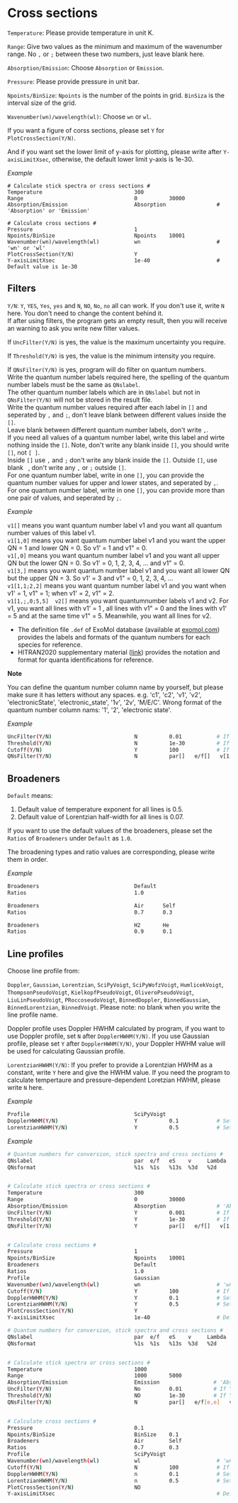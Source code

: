 Cross sections
==============

`Temperature`: Please provide temperature in unit K.

`Range`: Give two values as the minimum and maximum of the wavenumber range. No `,` or `;` between these two numbers, just leave blank here.

`Absorption/Emission`: Choose `Absorption` or `Emission`.

`Pressure`: Please provide pressure in unit bar.

`Npoints/BinSize`: `Npoints` is the number of the points in grid. `BinSiza` is the interval size of the grid.

`Wavenumber(wn)/wavelength(wl)`: Choose `wn` or `wl`.

If you want a figure of corss sections, please set `Y` for `PlotCrossSection(Y/N)`.

And if you want set the lower limit of y-axis for plotting, please write after `Y-axisLimitXsec`, otherwise, the default lower limit y-axis is 1e-30.

*Example*

```
# Calculate stick spectra or cross sections #
Temperature                             300
Range                                   0          30000
Absorption/Emission                     Absorption                # 'Absorption' or 'Emission'

# Calculate cross sections #
Pressure                                1
Npoints/BinSize                         Npoints    10001           
Wavenumber(wn)/wavelength(wl)           wn                        # 'wn' or 'wl'
PlotCrossSection(Y/N)                   Y
Y-axisLimitXsec                         1e-40                     # Default value is 1e-30
```

## Filters

`Y/N`: `Y`, `YES`, `Yes`, `yes` and `N`, `NO`, `No`, `no` all can work. If you don't use it, write `N` here. You don't need to change the content behind it. \
If after using filters, the program gets an empty result, then you will receive an warning to ask you write new filter values.

If `UncFilter(Y/N)` is yes, the value is the maximum uncertainty you require.

If `Threshold(Y/N)` is yes, the value is the minimum intensity you require.

If `QNsFilter(Y/N)` is yes, program will do filter on quantum numbers. \
Write the quantum number labels required here, the spelling of the quantum number labels must be the same as `QNslabel`. \
The other quantum number labels which are in `QNslabel` but not in `QNsFilter(Y/N)` will not be stored in the result file. \
Write the quantum number values required after each label in `[]` and seperated by `,` and `;`, don't leave blank between different values inside the `[]`. \
Leave blank between different quantum number labels, don't write `,`.\
If you need all values of a quantum number label, write this label and wirte nothing inside the `[]`. Note, don't write any blank inside `[]`, you should write `[]`, not `[ ]`.\
Inside `[]` use `,` and `;` don't write any blank inside the `[]`. Outside `[]`, use blank ` `, don't write any `,` or `;` outside `[]`.\
For one quantum number label, write in one `[]`, you can provide the quantum number values for upper and lower states, and seperated by `,`. \
For one quantum number label, write in one `[]`, you can provide more than one pair of values, and seperated by `;`.

*Example*

`v1[]` means you want quantum number label v1 and you want all quantum number values of this label v1.\
`v1[1,0]` means you want quantum number label v1 and you want the upper QN = 1 and lower QN = 0. So v1' = 1 and v1" = 0.\
`v1[,0]` means you want quantum number label v1 and you want all upper QN but the lower QN = 0. So v1' = 0, 1, 2, 3, 4, ... and v1" = 0. \
`v1[3,]` means you want quantum number label v1 and you want all lower QN but the upper QN = 3. So v1' = 3 and v1" = 0, 1, 2, 3, 4, ... \
`v1[1,1;2,2]` means you want quantum number label v1 and you want when v1' = 1, v1" = 1; when v1' = 2, v1" = 2.\
`v1[1,;,0;5,5]  v2[]` means you want quantumnumber labels v1 and v2. For v1, you want all lines with v1' = 1 , all lines with v1" = 0 and the lines with v1' = 5 and at the same time v1" = 5. Meanwhile, you want all lines for v2.

* The definition file `.def` of ExoMol database (available at [exomol.com](https://www.exomol.com/)) provides the labels and formats of the quantum numbers for each species for reference.
* HITRAN2020 supplementary material ([link](https://hitran.org/media/refs/HITRAN_QN_formats.pdf)) provides the notation and format for quanta identifications for reference.

**Note**

You can define the quantum number column name by yourself, but please make sure it has letters without any spaces.
e.g. 'c1', 'c2', 'v1', 'v2', 'electronicState', 'electronic_state', '1v', '2v', 'M/E/C'.
Wrong format of the quantum number column nams: '1', '2', 'electronic state'.

*Example*

```bash
UncFilter(Y/N)                          N          0.01           # If Y, default value 0.01
Threshold(Y/N)                          N          1e-30          # If Y, default value 1e-30
Cutoff(Y/N)                             Y          100            # If Y, default value 25
QNsFilter(Y/N)                          N          par[]   e/f[]   v[1,;2,2;2,1;,0]  
```

## Broadeners

`Default` means:

1. Default value of temperature exponent for all lines is 0.5.
2. Default value of Lorentzian half-width for all lines is 0.07.

If you want to use the default values of the broadeners, please set the `Ratios` of `Broadeners` under `Default` as `1.0`.

The broadening types and ratio values are corresponding, please write them in order.

*Example*

```bash
Broadeners                              Default   
Ratios                                  1.0      
```

```bash
Broadeners                              Air      Self    
Ratios                                  0.7      0.3    
```

```bash
Broadeners                              H2       He   
Ratios                                  0.9      0.1   
```

## Line profiles

Choose line profile from:

`Doppler`, `Gaussian`, `Lorentzian`, `SciPyVoigt`, `SciPyWofzVoigt`, `HumlicekVoigt`, `ThompsonPseudoVoigt`, `KielkopfPseudoVoigt`, `OliveroPseudoVoigt`, `LiuLinPseudoVoigt`, `PRoccoseudoVoigt`, `BinnedDoppler`, `BinnedGaussian`, `BinnedLorentzian`, `BinnedVoigt`. Please note: no blank when you write the line profile name.

Doppler profile uses Doppler HWHM calculated by program, if you want to use Doppler profile, set `N` after `DopplerHWHM(Y/N)`. If you use Gaussian profile, please set `Y` after `DopplerHWHM(Y/N)`, your Doppler HWHM value will be used for calculating Gaussian profile.

`LorentzianHWHM(Y/N)`: If you prefer to provide a Lorentzian HWHM as a constant, write `Y` here and give the HWHM value. If you need the program to calculate tempertaure and pressure-dependent Loretzian HWHM, please write `N` here.

*Example*

```bash
Profile                                 SciPyVoigt
DopplerHWHM(Y/N)                        Y          0.1            # Set Doppler HWHM as a constant 
LorentzianHWHM(Y/N)                     Y          0.5            # Set Lorentzian HWHM as a constant
```

*Example*

```bash
# Quantum numbers for conversion, stick spectra and cross sections #
QNslabel                                par  e/f   eS    v     Lambda   Sigma    Omega
QNsformat                               %1s  %1s   %13s  %3d   %2d      %7.1f    %7.1f


# Calculate stick spectra or cross sections #
Temperature                             300
Range                                   0          30000
Absorption/Emission                     Absorption                # 'Absorption' or 'Emission'
UncFilter(Y/N)                          Y          0.001          # If Y, default value 0.01
Threshold(Y/N)                          Y          1e-30          # If Y, default value 1e-30
QNsFilter(Y/N)                          Y          par[]   e/f[]   v[1,1;1,0;2,]  


# Calculate cross sections #
Pressure                                1
Npoints/BinSize                         Npoints    10001
Broadeners                              Default    
Ratios                                  1.0        
Profile                                 Gaussian        
Wavenumber(wn)/wavelength(wl)           wn                        # 'wn' or 'wl'
Cutoff(Y/N)                             Y          100            # If Y, default value 25
DopplerHWHM(Y/N)                        Y          0.1            # Set Doppler HWHM as a constant 
LorentzianHWHM(Y/N)                     Y          0.5            # Set Lorentzian HWHM as a constant
PlotCrossSection(Y/N)                   Y
Y-axisLimitXsec                         1e-40                     # Default value is 1e-30
```

```bash
# Quantum numbers for conversion, stick spectra and cross sections #
QNslabel                                par  e/f   eS    v     Lambda   Sigma    Omega
QNsformat                               %1s  %1s   %13s  %3d   %2d      %7.1f    %7.1f


# Calculate stick spectra or cross sections #
Temperature                             1000
Range                                   1000       5000
Absorption/Emission                     Emission                 # 'Absorption' or 'Emission'
UncFilter(Y/N)                          No         0.01          # If Y, default value 0.01
Threshold(Y/N)                          NO         1e-30         # If Y, default value 1e-30
QNsFilter(Y/N)                          N          par[]   e/f[e,e]   v[1,;2,;,0;4,4;4,3]  


# Calculate cross sections #
Pressure                                0.1
Npoints/BinSize                         BinSize    0.1
Broadeners                              Air        Self    
Ratios                                  0.7        0.3     
Profile                                 SciPyVoigt        
Wavenumber(wn)/wavelength(wl)           wl                        # 'wn' or 'wl'
Cutoff(Y/N)                             N          100            # If Y, default value 25
DopplerHWHM(Y/N)                        n          0.1            # Set Doppler HWHM as a constant 
LorentzianHWHM(Y/N)                     n          0.5            # Set Lorentzian HWHM as a constant
PlotCrossSection(Y/N)                   NO
Y-axisLimitXsec                                                   # Default value is 1e-30
```
